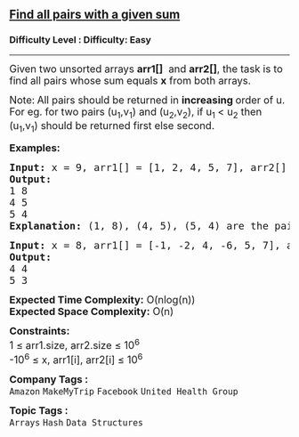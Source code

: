 <h2><a href="https://www.geeksforgeeks.org/problems/find-all-pairs-whose-sum-is-x5808/1">Find all pairs with a given sum</a></h2><h3>Difficulty Level : Difficulty: Easy</h3><hr><div class="problems_problem_content__Xm_eO"><p><span style="font-size: 18px;">Given two unsorted arrays <strong>arr1[]</strong> &nbsp;and <strong>arr2[]</strong>, the task is to find all pairs whose sum equals <strong>x</strong> from both arrays.</span></p>
<p><span style="font-size: 18px;">Note:<strong>&nbsp;</strong>All pairs should be returned in <strong>increasing </strong>order of u. For eg. for two pairs (u<sub>1</sub>,v<sub>1</sub>) and (u<sub>2</sub>,v<sub>2</sub>), if u<sub>1&nbsp;</sub>&lt; u<sub>2</sub> then (u<sub>1</sub>,v<sub>1</sub>) should be returned first else second.</span></p>
<p><span style="font-size: 18px;"><strong>Examples:</strong></span></p>
<pre><span style="font-size: 18px;"><strong>Input: </strong>x = 9, arr1[] = [1, 2, 4, 5, 7], arr2[] = [5, 6, 3, 4, 8]
<strong>Output: 
</strong>1 8
4 5 
5 4
<strong>Explanation: </strong>(1, 8), (4, 5), (5, 4) are the pairs which sum to 9.</span>
</pre>
<pre><span style="font-size: 18px;"><strong>Input: </strong>x = 8, arr1[] = [-1, -2, 4, -6, 5, 7], arr2[] = [6, 3, 4, 0]
<strong>Output:</strong>
4 4 
5 3</span></pre>
<p><span style="font-size: 18px;"><strong>Expected Time Complexity:</strong> O(nlog(n))<br><strong>Expected Space&nbsp;</strong></span><strong style="font-family: -apple-system, BlinkMacSystemFont, 'Segoe UI', Roboto, Oxygen, Ubuntu, Cantarell, 'Open Sans', 'Helvetica Neue', sans-serif; font-size: 18px;">Complexity</strong><strong style="font-size: 18px; font-family: -apple-system, BlinkMacSystemFont, 'Segoe UI', Roboto, Oxygen, Ubuntu, Cantarell, 'Open Sans', 'Helvetica Neue', sans-serif;">:</strong><span style="font-size: 18px; font-family: -apple-system, BlinkMacSystemFont, 'Segoe UI', Roboto, Oxygen, Ubuntu, Cantarell, 'Open Sans', 'Helvetica Neue', sans-serif;"> O(n)</span></p>
<p><span style="font-size: 18px;"><strong>Constraints:</strong><br>1 ≤ arr1.size, arr2.size ≤ 10<sup>6</sup><br>-10<sup>6</sup> ≤ x, arr1[i], arr2[i] ≤ 10<sup>6</sup></span></p></div><p><span style=font-size:18px><strong>Company Tags : </strong><br><code>Amazon</code>&nbsp;<code>MakeMyTrip</code>&nbsp;<code>Facebook</code>&nbsp;<code>United Health Group</code>&nbsp;<br><p><span style=font-size:18px><strong>Topic Tags : </strong><br><code>Arrays</code>&nbsp;<code>Hash</code>&nbsp;<code>Data Structures</code>&nbsp;